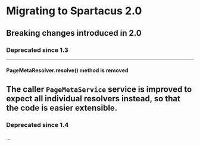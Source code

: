 # Migrating to Spartacus 2.0

## Breaking changes introduced in 2.0

 

### Deprecated since 1.3

---
#### PageMetaResolver.resolve() method is removed

The caller `PageMetaService` service is improved to expect all individual resolvers
instead, so that the code is easier extensible.
---

### Deprecated since 1.4

...
